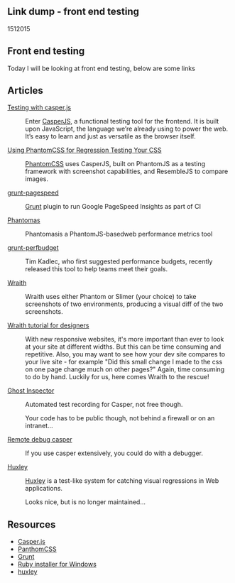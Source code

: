 <article><h2>Link dump - front end testing</h2><time><span class="day">15</span><span class="month">1</span><span class="year">2015</span></time>  <h1>Front end testing</h1>  <p>Today I will be looking at front end testing, below are some links</p>  <h2>Articles</h2>  <dl>    <dt><a href="http://fourword.fourkitchens.com/article/series/casperjs">Testing with casper.js</a></dt>    <dd><p>Enter <a href="#casper">CasperJS</a>, a functional testing tool for the frontend. It is built upon JavaScript, the language we’re already using to power the web. It’s easy to learn and just as versatile as the browser itself.</p></dd>    <dt><a href="http://mattsnider.com/using-phantomcss-for-regression-testing-your-css/">Using PhantomCSS for Regression Testing Your CSS</a></dt>    <dd><p><a href="#phantom">PhantomCSS</a> uses CasperJS, built on PhantomJS as a testing framework with screenshot capabilities, and ResembleJS to compare images.</p></dd>    <dt><a href="https://github.com/jrcryer/grunt-pagespeed">grunt-pagespeed</a></dt><dd><p><a href="#grunt">Grunt</a> plugin to run Google PageSpeed Insights as part of CI</p></dd>    <dt><a href="https://github.com/macbre/phantomas">Phantomas</a></dt><dd><p>Phantomasis a PhantomJS-basedweb performance metrics tool</p></dd>  <dt><a href="https://github.com/rupl/frontend-testing/blob/gh-pages/examples/grunt/perfbudget/Gruntfile.js">grunt-perfbudget</a></dt><dd><p>Tim Kadlec, who first suggested performance budgets, recently released this tool to help teams meet their goals.</p></dd><dt><a href="https://github.com/BBC-News/wraith#wraith">Wraith</a></dt><dd><p>Wraith uses either Phantom or Slimer (your choice) to take screenshots of two environments, producing a visual diff of the two screenshots.</p></dd>  <dt><a href="http://www.hook42.com/blog/wraith-tutorial-designers-and-others-new-front-end-ops">Wraith tutorial for designers </a></dt><dd><p>With new responsive websites, it's more important than ever to look at your site at different widths. But this can be time consuming and repetitive. Also, you may want to see how your dev site compares to your live site - for example "Did this small change I made to the css on one page change much on other pages?" Again, time consuming to do by hand. Luckily for us, here comes Wraith to the rescue! </p></dd>  <dt><a href="https://ghostinspector.com/">Ghost Inspector</a></dt><dd><p>Automated test recording for Casper, not free though.</p><p>Your code has to be public though, not behind a firewall or on an intranet...</p></dd><dt><a href="https://drupalize.me/blog/201410/using-remote-debugger-casperjs-and-phantomjs">Remote debug casper</a></dt><dd><p>If you use casper extensively, you could do with a debugger.</p></dd><dt><a href="https://speakerdeck.com/nathanbirrell/visual-regression-testing-with-huxley">Huxley</a></dt><dd><p><a href="#huxley">Huxley</a> is a test-like system for catching visual regressions in Web applications.</p><p>Looks nice, but is no longer maintained...</p></dd>     </dl>  <h2>Resources</h2>  <ul><li><a id="casper" href="http://casperjs.org/">Casper.js</a></li><li><a id="phantom" href="https://github.com/Huddle/PhantomCSS">PanthomCSS</a></li>  <li><a id="grunt" href="http://gruntjs.com/">Grunt</a></li>  <li><a href="http://rubyinstaller.org/">Ruby installer for Windows</a></li>  <li><a id="huxley" href="https://github.com/facebookarchive/huxley">huxley</a></li></article>
